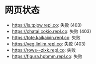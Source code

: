 # 网页状态
- https://ls.tpjow.repl.co: 失败 (403)
- https://chatai.cokio.repl.co: 失败 (403)
- https://tote.kaikaixin.repl.co: 失败
- https://veg.linlim.repl.co: 失败 (403)
- https://rows--zixk.repl.co: 失败
- https://figura.hpbmm.repl.co: 失败

